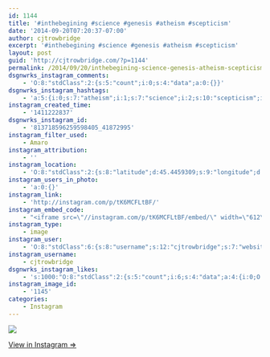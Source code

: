 ```yaml
---
id: 1144
title: '#inthebegining #science #genesis #atheism #scepticism'
date: '2014-09-20T07:20:37-07:00'
author: cjtrowbridge
excerpt: '#inthebegining #science #genesis #atheism #scepticism'
layout: post
guid: 'http://cjtrowbridge.com/?p=1144'
permalink: /2014/09/20/inthebegining-science-genesis-atheism-scepticism/
dsgnwrks_instagram_comments:
    - 'O:8:"stdClass":2:{s:5:"count";i:0;s:4:"data";a:0:{}}'
dsgnwrks_instagram_hashtags:
    - 'a:5:{i:0;s:7:"atheism";i:1;s:7:"science";i:2;s:10:"scepticism";i:3;s:7:"genesis";i:4;s:13:"inthebegining";}'
instagram_created_time:
    - '1411222837'
dsgnwrks_instagram_id:
    - '813718596259598405_41872995'
instagram_filter_used:
    - Amaro
instagram_attribution:
    - ''
instagram_location:
    - 'O:8:"stdClass":2:{s:8:"latitude";d:45.4459309;s:9:"longitude";d:-122.6260929;}'
instagram_users_in_photo:
    - 'a:0:{}'
instagram_link:
    - 'http://instagram.com/p/tK6MCFLtBF/'
instagram_embed_code:
    - "<iframe src=\"//instagram.com/p/tK6MCFLtBF/embed/\" width=\"612\" height=\"710\" frameborder=\"0\" scrolling=\"no\" allowtransparency=\"true\"></iframe>\n"
instagram_type:
    - image
instagram_user:
    - 'O:8:"stdClass":6:{s:8:"username";s:12:"cjtrowbridge";s:7:"website";s:0:"";s:15:"profile_picture";s:103:"https://igcdn-photos-f-a.akamaihd.net/hphotos-ak-xpa1/t51.2885-19/925559_452430704897917_67836701_a.jpg";s:9:"full_name";s:13:"CJ Trowbridge";s:3:"bio";s:0:"";s:2:"id";s:8:"41872995";}'
instagram_username:
    - cjtrowbridge
dsgnwrks_instagram_likes:
    - 's:1000:"O:8:"stdClass":2:{s:5:"count";i:6;s:4:"data";a:4:{i:0;O:8:"stdClass":4:{s:8:"username";s:6:"ghad33";s:15:"profile_picture";s:107:"https://igcdn-photos-a-a.akamaihd.net/hphotos-ak-xpf1/t51.2885-19/10576091_669178409832592_2138411807_a.jpg";s:2:"id";s:9:"245509025";s:9:"full_name";s:17:"Dustin Gerhardson";}i:1;O:8:"stdClass":4:{s:8:"username";s:12:"robertstrang";s:15:"profile_picture";s:107:"https://igcdn-photos-g-a.akamaihd.net/hphotos-ak-xap1/t51.2885-19/10597275_845322095525534_1423067702_a.jpg";s:2:"id";s:9:"197967866";s:9:"full_name";s:12:"robertstrang";}i:2;O:8:"stdClass":4:{s:8:"username";s:9:"jayray313";s:15:"profile_picture";s:85:"https://instagramimages-a.akamaihd.net/profiles/profile_173941734_75sq_1376854098.jpg";s:2:"id";s:9:"173941734";s:9:"full_name";s:15:"Jason Reinhardt";}i:3;O:8:"stdClass":4:{s:8:"username";s:12:"alizehmehdi_";s:15:"profile_picture";s:65:"https://instagramimages-a.akamaihd.net/profiles/anonymousUser.jpg";s:2:"id";s:9:"915831542";s:9:"full_name";s:7:"Liz";'
instagram_image_id:
    - '1145'
categories:
    - Instagram
---
```


[![](http://blog.cjtrowbridge.com/wp-content/uploads/2014/09/10005494_766186150113163_2136122830_n2.jpg)](http://instagram.com/p/tK6MCFLtBF/)

[View in Instagram ⇒](http://instagram.com/p/tK6MCFLtBF/)